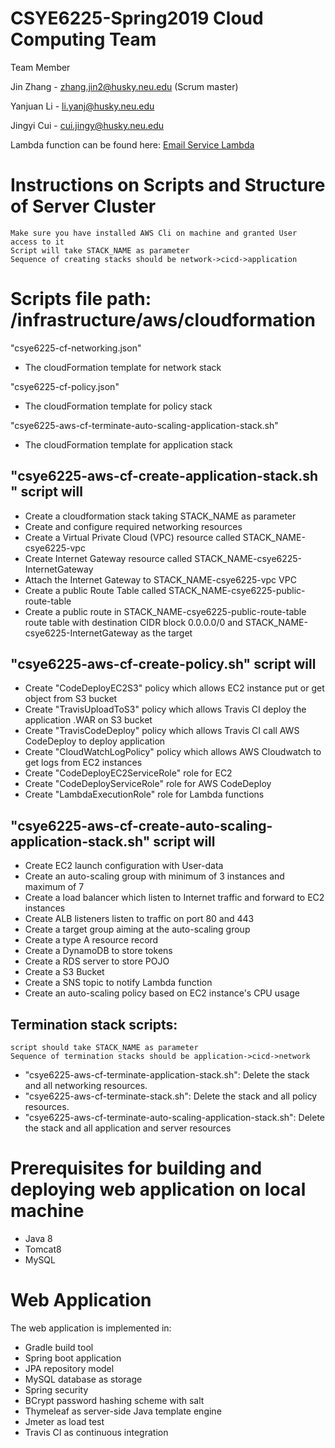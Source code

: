 # CSYE6225-Spring2019 Cloud Computing Team


<p>Team Member<p>

Jin Zhang  -  zhang.jin2@husky.neu.edu (Scrum master)

Yanjuan Li  -  li.yanj@husky.neu.edu

Jingyi Cui  -  cui.jingy@husky.neu.edu



Lambda function can be found here: <a href="https://github.com/JinZhang-001899149/AWS-LambdaFunction">Email Service Lambda</a>

# Instructions on Scripts and Structure of Server Cluster
	Make sure you have installed AWS Cli on machine and granted User access to it
	Script will take STACK_NAME as parameter
	Sequence of creating stacks should be network->cicd->application
# Scripts file path: /infrastructure/aws/cloudformation
<p>"csye6225-cf-networking.json"</p>
<ul>
	<li>The cloudFormation template for network stack</li>
</ul>
<p>"csye6225-cf-policy.json"</p>
<ul>
	<li>The cloudFormation template for policy stack</li>
</ul>
<p>"csye6225-aws-cf-terminate-auto-scaling-application-stack.sh"</p>
<ul>
	<li>The cloudFormation template for application stack</li>
</ul>

## "csye6225-aws-cf-create-application-stack.sh	" script will
<ul>
  <li>Create a cloudformation stack taking STACK_NAME as parameter</li>
	<li>Create and configure required networking resources</li>
	<li>Create a Virtual Private Cloud (VPC) resource called STACK_NAME-csye6225-vpc</li>
	<li>Create Internet Gateway resource called STACK_NAME-csye6225-InternetGateway</li>
	<li>Attach the Internet Gateway to STACK_NAME-csye6225-vpc VPC</li>
	<li>Create a public Route Table called STACK_NAME-csye6225-public-route-table</li>
	<li>Create a public route in STACK_NAME-csye6225-public-route-table route table with destination CIDR block 0.0.0.0/0 and STACK_NAME-csye6225-InternetGateway as the target</li>
</ul>

## "csye6225-aws-cf-create-policy.sh" script will
<ul>
	<li>Create "CodeDeployEC2S3" policy which allows EC2 instance put or get object from S3 bucket</li>
	<li>Create "TravisUploadToS3" policy which allows Travis CI deploy the application .WAR on S3 bucket</li>
	<li>Create "TravisCodeDeploy" policy which allows Travis CI call AWS CodeDeploy to deploy application</li>
	<li>Create "CloudWatchLogPolicy" policy which allows AWS Cloudwatch to get logs from EC2 instances</li>
	<li>Create "CodeDeployEC2ServiceRole" role for EC2</li>
	<li>Create "CodeDeployServiceRole" role for AWS CodeDeploy</li>
	<li>Create "LambdaExecutionRole" role for Lambda functions</li>
</ul>

## "csye6225-aws-cf-create-auto-scaling-application-stack.sh" script will
<ul>
	<li>Create EC2 launch configuration with User-data</li>
	<li>Create an auto-scaling group with minimum of 3 instances and maximum of 7</li>
	<li>Create a load balancer which listen to Internet traffic and forward to EC2 instances</li>
	<li>Create ALB listeners listen to traffic on port 80 and 443</li>
	<li>Create a target group aiming at the auto-scaling group</li>
	<li>Create a type A resource record</li>
	<li>Create a DynamoDB to store tokens</li>
	<li>Create a RDS server to store POJO</li>
	<li>Create a S3 Bucket</li>
	<li>Create a SNS topic to notify Lambda function</li>
	<li>Create an auto-scaling policy based on EC2 instance's CPU usage</li>
</ul>	

## Termination stack scripts: 
	script should take STACK_NAME as parameter
	Sequence of termination stacks should be application->cicd->network
<ul>
	<li> "csye6225-aws-cf-terminate-application-stack.sh": Delete the stack and all networking resources.</li>
	<li> "csye6225-aws-cf-terminate-stack.sh": Delete the stack and all policy resources.</li>
	<li> "csye6225-aws-cf-terminate-auto-scaling-application-stack.sh": Delete the stack and all application and server resources
</ul>

# Prerequisites for building and deploying web application on local machine
<ul>
  <li>Java 8</li>
  <li>Tomcat8</li>
  <li>MySQL</li>
</ul>

# Web Application
<p>The web application is implemented in:</p>
<ul>
  <li>Gradle build tool</li>
  <li>Spring boot application</li>
  <li>JPA repository model</li>
  <li>MySQL database as storage</li>
  <li>Spring security</li>
  <li> BCrypt password hashing scheme with salt</li>
  <li>Thymeleaf as server-side Java template engine</li>
  <li>Jmeter as load test</li>
  <li>Travis CI as continuous integration</li>
